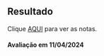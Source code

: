 ## Resultado

Clique [AQUI](../media/sgbd-2024-1-bcc-resumo.pdf) para ver as notas.

#### Avaliação em 11/04/2024

